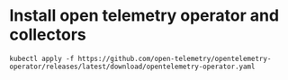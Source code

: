 # Install open telemetry operator and collectors
```
kubectl apply -f https://github.com/open-telemetry/opentelemetry-operator/releases/latest/download/opentelemetry-operator.yaml
```
